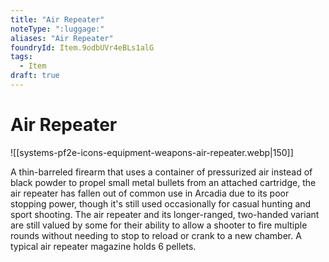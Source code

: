 ```yaml
---
title: "Air Repeater"
noteType: ":luggage:"
aliases: "Air Repeater"
foundryId: Item.9odbUVr4eBLs1alG
tags:
  - Item
draft: true
---
```


# Air Repeater
![[systems-pf2e-icons-equipment-weapons-air-repeater.webp|150]]

A thin-barreled firearm that uses a container of pressurized air instead of black powder to propel small metal bullets from an attached cartridge, the air repeater has fallen out of common use in Arcadia due to its poor stopping power, though it's still used occasionally for casual hunting and sport shooting. The air repeater and its longer-ranged, two-handed variant are still valued by some for their ability to allow a shooter to fire multiple rounds without needing to stop to reload or crank to a new chamber. A typical air repeater magazine holds 6 pellets.
